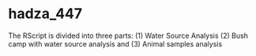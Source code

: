 # hadza_447

The RScript is divided into three parts: (1) Water Source Analysis (2) Bush camp with water source analysis and (3) Animal samples analysis
